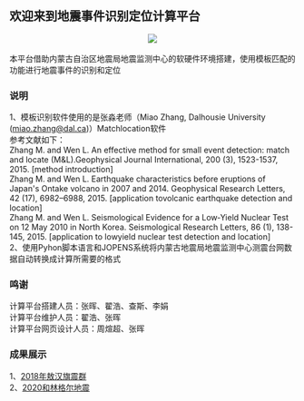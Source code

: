 ## 欢迎来到地震事件识别定位计算平台
<div align=center><img src="https://zhandyg.github.io/SeismicMatch-Location/LOGO03.png" /></div><br>
本平台借助内蒙古自治区地震局地震监测中心的软硬件环境搭建，使用模板匹配的功能进行地震事件的识别和定位<br>

### 说明

1、模板识别软件使用的是张淼老师（Miao Zhang, Dalhousie University (miao.zhang@dal.ca)）Matchlocation软件<br>
参考文献如下：<br>
Zhang M. and Wen L. An effective method for small event detection: match and locate (M&L).Geophysical Journal International, 200 (3), 1523-1537, 2015. [method introduction]<br>
Zhang M. and Wen L. Earthquake characteristics before eruptions of Japan's Ontake volcano in 2007 and 2014. Geophysical Research Letters, 42 (17), 6982–6988, 2015. [application tovolcanic earthquake detection and location]<br>
Zhang M. and Wen L. Seismological Evidence for a Low‐Yield Nuclear Test on 12 May 2010 in North Korea. Seismological Research Letters, 86 (1), 138-145, 2015. [application to lowyield nuclear test detection and location]<br>
2、使用Pyhon脚本语言和JOPENS系统将内蒙古地震局地震监测中心测震台网数据自动转换成计算所需要的格式<br>

### 鸣谢
计算平台搭建人员：张晖、翟浩、查斯、李娟<br>
计算平台维护人员：翟浩、张晖<br>
计算平台网页设计人员：周煊超、张晖<br>

### 成果展示

1、[2018年敖汉旗震群]()<br>
2、[2020和林格尔地震]()<br>
